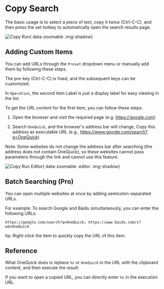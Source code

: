 # Copy Search

The basic usage is to select a piece of text, copy it twice (Ctrl-C-C), and then press the set hotkey to automatically open the search results page.

![Copy Run](/shot/en-copy.png){ data-zoomable .img-shadow}

## Adding Custom Items

You can add URLs through the `Preset` dropdown menu or manually add them by following these steps.

The pre-key (Ctrl-C-C) is fixed, and the subsequent keys can be customized.

In `Operation`, the second item Label is just a display label for easy viewing in the list.

To get the URL content for the first item, you can follow these steps:

1. Open the browser and visit the required page (e.g. https://google.com)

2. Search `OneQuick`, and the browser's address bar will change, Copy this address as executable URL (e.g., https://www.google.com/search?q=OneQuick)

Note: Some websites do not change the address bar after searching (the address does not contain OneQuick), so these websites cannot pass parameters through the link and cannot use this feature.

![Copy Run Editor](/shot/en-copy-editor.png){ data-zoomable .editor .img-shadow}

## Batch Searching (Pro)

You can open multiple websites at once by adding semicolon-separated URLs.

For example: To search Google and Baidu simultaneously, you can enter the following URLs:

```
https://google.com/search?q=OneQuick; https://www.baidu.com/s?wd=OneQuick
```

tip: Right-click the item to quickly copy the URL of this item.

## Reference

What OneQuick does is replace `%s` or `OneQuick` in the URL with the clipboard content, and then execute the result.

If you want to open a copied URL, you can directly enter `%s` in the execution URL.

<style>
.editor {
  max-width: 400px;
}
</style>
